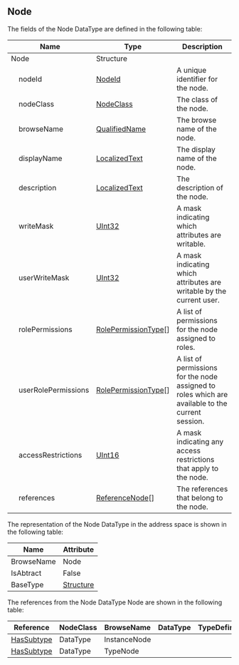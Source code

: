<!-- datatype -->
## Node
<!-- end of description -->
The fields of the Node DataType are defined in the following table:  

|Name|Type|Description|
|---|---|---|
|Node|Structure||
|&nbsp;&nbsp;&nbsp;&nbsp;nodeId|[NodeId](../../../Part3/DataTypes/NodeId/readme.md)|A unique identifier for the node.|
|&nbsp;&nbsp;&nbsp;&nbsp;nodeClass|[NodeClass](../../../Part3/DataTypes/NodeClass/readme.md)|The class of the node.|
|&nbsp;&nbsp;&nbsp;&nbsp;browseName|[QualifiedName](../../../Part3/DataTypes/QualifiedName/readme.md)|The browse name of the node.|
|&nbsp;&nbsp;&nbsp;&nbsp;displayName|[LocalizedText](../../../Part3/DataTypes/LocalizedText/readme.md)|The display name of the node.|
|&nbsp;&nbsp;&nbsp;&nbsp;description|[LocalizedText](../../../Part3/DataTypes/LocalizedText/readme.md)|The description of the node.|
|&nbsp;&nbsp;&nbsp;&nbsp;writeMask|[UInt32](../../../Part3/DataTypes/UInt32/readme.md)|A mask indicating which attributes are writable.|
|&nbsp;&nbsp;&nbsp;&nbsp;userWriteMask|[UInt32](../../../Part3/DataTypes/UInt32/readme.md)|A mask indicating which attributes are writable by the current user.|
|&nbsp;&nbsp;&nbsp;&nbsp;rolePermissions|[RolePermissionType](../../../Part3/DataTypes/RolePermissionType/readme.md)[]|A list of permissions for the node assigned to roles.|
|&nbsp;&nbsp;&nbsp;&nbsp;userRolePermissions|[RolePermissionType](../../../Part3/DataTypes/RolePermissionType/readme.md)[]|A list of permissions for the node assigned to roles which are available to the current session.|
|&nbsp;&nbsp;&nbsp;&nbsp;accessRestrictions|[UInt16](../../../Part3/DataTypes/UInt16/readme.md)|A mask indicating any access restrictions that apply to the node.|
|&nbsp;&nbsp;&nbsp;&nbsp;references|[ReferenceNode](../../../Part3/Services/ReferenceNode/readme.md)[]|The references that belong to the node.|

The representation of the Node DataType in the address space is shown in the following table:  

|Name|Attribute|
|---|---|
|BrowseName|Node|
|IsAbtract|False|
|BaseType|[Structure](../../../Part3/DataTypes/Structure/readme.md)|

The references from the Node DataType Node are shown in the following table:  

|Reference|NodeClass|BrowseName|DataType|TypeDefinition|ModellingRule|
|---|---|---|---|---|---|
|[HasSubtype](../../../Part3/ReferenceTypes/HasSubtype/readme.md)|DataType|InstanceNode||||
|[HasSubtype](../../../Part3/ReferenceTypes/HasSubtype/readme.md)|DataType|TypeNode||||

